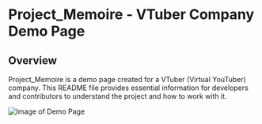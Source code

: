 # Project_Memoire - VTuber Company Demo Page
## Overview
Project_Memoire is a demo page created for a VTuber (Virtual YouTuber) company. This README file provides essential information for developers and contributors to understand the project and how to work with it.


![Image of Demo Page](path/to/image.jpg)

